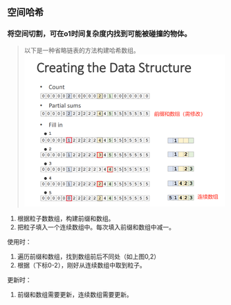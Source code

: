 ## 空间哈希

### 将空间切割，可在o1时间复杂度内找到可能被碰撞的物体。

> 以下是一种省略链表的方法构建哈希数组。
![alt text](image.png)

1. 根据粒子数数组，构建前缀和数组。
2. 把粒子填入一个连续数组中。每次填入前缀和数组中减一。

使用时： 
1. 遍历前缀和数组，找到数组前后不同处（如上图0,2）
2. 根据（下标0-2），刚好从连续数组中取到粒子。

更新时：
1. 前缀和数组需要更新，连续数组需要更新。